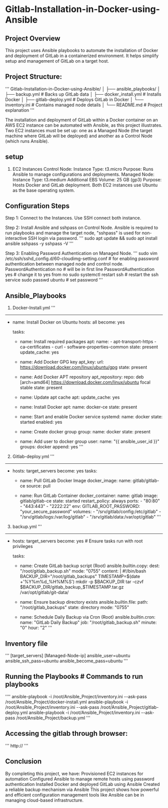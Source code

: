 # Gitlab-Installation-in-Docker-using-Ansible

## Project Overview
This project uses Ansible playbooks to automate the installation of Docker and deployment of GitLab in a containerized environment. It helps simplify setup and management of GitLab on a target host.

## Project Structure:
'''
Gitlab-Installation-in-Docker-using-Ansible/
│
├── ansible_playbooks/
│   ├── backup.yml               # Backs up GitLab data
│   ├── docker_install.yml       # Installs Docker
│   ├── gitlab-deploy.yml        # Deploys GitLab in Docker
│   └── inventory.ini            # Contains managed node details
│
└── README.md                    # Project explanation
'''

The installation and deployment of GitLab within a Docker container on an AWS EC2 instance can be automated with Ansible, as this project illustrates.  Two EC2 instances must be set up: one as a Managed Node (the target machine where GitLab will be deployed) and another as a Control Node (which runs Ansible).

## setup
1. EC2 Instances
   Control Node:
   Instance Type: t3.micro
   Purpose: Runs Ansible to manage configurations and deployments.
   Managed Node:
   Instance Type: t3.medium
   Additional EBS Volume: 25 GB (gp3)
   Purpose: Hosts Docker and GitLab deployment.
Both EC2 instances use Ubuntu as the base operating system.

## Configuration Steps
Step 1: Connect to the Instances.
Use SSH connect both instance.

Step 2: Install Ansible and sshpass on Control Node.
Ansible is required to run playbooks and manage the target node, "sshpass" is used for non-interactive SSH login via password.
'''
sudo apt update && sudo apt install ansible sshpass -y
sshpass -V
'''

Step 3: Enabling Password Authentication on Managed Node.
'''
sudo vim /etc/ssh/sshd_config.d/60-cloudimg-setting.conf  # for enabling password authentication between managed node and control node.
PasswordAuthentication no                                 # will be in first line
PasswordAuthentication yes                                #  change it to yes from no
sudo systemctl restart ssh                                # restart the ssh service
sudo passwd ubuntu                                        # set password 
'''

## Ansible_Playbooks
1. Docker-Install.yml
'''
---
- name: Install Docker on Ubuntu
  hosts: all
  become: yes

  tasks:
    - name: Install required packages
      apt:
        name:
          - apt-transport-https
          - ca-certificates
          - curl
          - software-properties-common
        state: present
        update_cache: yes

    - name: Add Docker GPG key
      apt_key:
        url: https://download.docker.com/linux/ubuntu/gpg
        state: present

    - name: Add Docker APT repository
      apt_repository:
        repo: deb [arch=amd64] https://download.docker.com/linux/ubuntu focal stable
        state: present

    - name: Update apt cache
      apt:
        update_cache: yes

    - name: Install Docker
      apt:
        name: docker-ce
        state: present

    - name: Start and enable Docker service
      systemd:
        name: docker
        state: started
        enabled: yes

    - name: Create docker group
      group:
        name: docker
        state: present

    - name: Add user to docker group
      user:
        name: "{{ ansible_user_id }}"
        groups: docker
        append: yes
'''

2. Gitlab-deploy.yml
'''
---
- hosts: target_servers
  become: yes
  tasks:
    - name: Pull GitLab Docker Image
      docker_image:
        name: gitlab/gitlab-ce
        source: pull

    - name: Run GitLab Container
      docker_container:
        name: gitlab
        image: gitlab/gitlab-ce
        state: started
        restart_policy: always
        ports:
          - "80:80"
          - "443:443"
          - "2222:22"
        env:
          GITLAB_ROOT_PASSWORD: "your_secure_password"
        volumes:
          - "/srv/gitlab/config:/etc/gitlab"
          - "/srv/gitlab/logs:/var/log/gitlab"
          - "/srv/gitlab/data:/var/opt/gitlab"
'''

3. backup.yml
'''
---
- hosts: target_servers
  become: yes  # Ensure tasks run with root privileges

  tasks:
    - name: Create GitLab backup script (Root)
      ansible.builtin.copy:
        dest: "/root/gitlab_backup.sh"
        mode: "0755"
        content: |
          #!/bin/bash
          BACKUP_DIR="/root/gitlab_backups"
          TIMESTAMP=$(date +'%Y%m%d_%H%M%S')
          mkdir -p $BACKUP_DIR
          tar -czvf $BACKUP_DIR/gitlab_backup_$TIMESTAMP.tar.gz /var/opt/gitlab/git-data/

    - name: Ensure backup directory exists
      ansible.builtin.file:
        path: "/root/gitlab_backups"
        state: directory
        mode: "0755"

    - name: Schedule Daily Backup via Cron (Root)
      ansible.builtin.cron:
        name: "GitLab Daily Backup"
        job: "/root/gitlab_backup.sh"
        minute: "0"
        hour: "2"
'''

## Inventory file
'''
[target_servers]
[Managed-Node-ip] ansible_user=ubuntu ansible_ssh_pass=ubuntu ansible_become_pass=ubuntu
'''

## Running the Playbooks                                                                                       # Commands to run playbooks
''''
ansible-playbook -i /root/Ansible_Project/inventory.ini --ask-pass /root/Ansible_Project/docker-install.yml
ansible-playbook -i /root/Ansible_Project/inventory.ini --ask-pass /root/Ansible_Project/gitlab-deploy.yml
ansible-playbook -i /root/Ansible_Project/inventory.ini --ask-pass /root/Ansible_Project/backup.yml
'''

## Accessing the gitlab through browser:
'''
http://<managed-node-public-ip>
'''

## Conclusion
By completing this project, we have:
Provisioned EC2 instances for automation
Configured Ansible to manage remote hosts using password authentication
Installed Docker and deployed GitLab using Ansible
Created a reliable backup mechanism via Ansible
This project shows how powerful and efficient configuration management tools like Ansible can be in managing cloud-based infrastructure.


